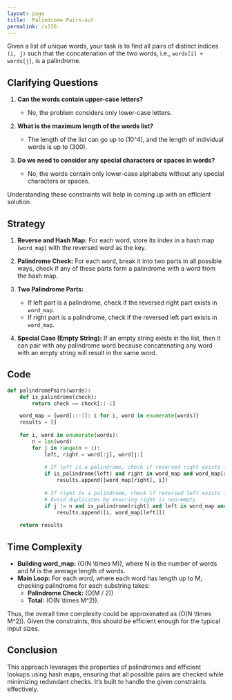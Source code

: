 ```yaml
---
layout: page
title:  Palindrome Pairs-out
permalink: /s336
---
```


Given a list of unique words, your task is to find all pairs of distinct indices `(i, j)` such that the concatenation of the two words, i.e., `words[i] + words[j]`, is a palindrome.

## Clarifying Questions

1. **Can the words contain upper-case letters?**
   - No, the problem considers only lower-case letters.
   
2. **What is the maximum length of the words list?**
   - The length of the list can go up to \(10^4\), and the length of individual words is up to \(300\).

3. **Do we need to consider any special characters or spaces in words?**
   - No, the words contain only lower-case alphabets without any special characters or spaces.

Understanding these constraints will help in coming up with an efficient solution.

## Strategy

1. **Reverse and Hash Map:** For each word, store its index in a hash map (`word_map`) with the reversed word as the key.
  
2. **Palindrome Check:** For each word, break it into two parts in all possible ways, check if any of these parts form a palindrome with a word from the hash map.
  
3. **Two Palindrome Parts:** 
   - If left part is a palindrome, check if the reversed right part exists in `word_map`.
   - If right part is a palindrome, check if the reversed left part exists in `word_map`.

4. **Special Case (Empty String):** If an empty string exists in the list, then it can pair with any palindrome word because concatenating any word with an empty string will result in the same word.

## Code

```python
def palindromePairs(words):
    def is_palindrome(check):
        return check == check[::-1]

    word_map = {word[::-1]: i for i, word in enumerate(words)}
    results = []
    
    for i, word in enumerate(words):
        n = len(word)
        for j in range(n + 1):
            left, right = word[:j], word[j:]
            
            # If left is a palindrome, check if reversed right exists in word_map
            if is_palindrome(left) and right in word_map and word_map[right] != i:
                results.append([word_map[right], i])
                
            # If right is a palindrome, check if reversed left exists in word_map
            # Avoid duplicates by ensuring right is non-empty
            if j != n and is_palindrome(right) and left in word_map and word_map[left] != i:
                results.append([i, word_map[left]])
                
    return results
```

## Time Complexity

- **Building word_map:** \(O(N \times M)\), where N is the number of words and M is the average length of words.
- **Main Loop:** For each word, where each word has length up to M, checking palindrome for each substring takes:
  - **Palindrome Check:** \(O(M / 2)\)
  - **Total:** \(O(N \times M^2)\).

Thus, the overall time complexity could be approximated as \(O(N \times M^2)\). Given the constraints, this should be efficient enough for the typical input sizes.

## Conclusion

This approach leverages the properties of palindromes and efficient lookups using hash maps, ensuring that all possible pairs are checked while minimizing redundant checks. It’s built to handle the given constraints effectively.